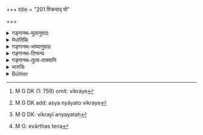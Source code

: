 +++
title = "201 विक्रयाद् यो"

+++

<details><summary>गङ्गानथ-मूलानुवादः</summary>

If a man obtains a property from the market, in the presence of witnesses, he acquires that property with a clear title obtained by legal purchase.—(201)
</details>

<details><summary>मेधातिथिः</summary>

यादृशेन क्रयेण स्वाम्यं भवति तं दर्शयति । विक्रीणते ऽस्मिन् व्यवहारिण इति **विक्रयः** आपणभूमिः, ततो यो **गृह्णीयाद् धनं** गवादि क्रीयमाणं द्रव्यं मूल्यं वा स **लभते न्यायतः क्रयेण** । **कुलसंनिधौ विशुद्धम्** । **न्यायतः क्रय** उचितेन मूल्येन । असंभाव्यपापपुरुषाकुलस्यान्यव्यवहर्तृमेलककारपुरुषसमूहस्य समक्षं गृहीतं **लभते** नापहारयति । अन्यथा स्वामिना विक्रये[^१] तु द्रव्यं प्रतिनीयते[^२], किं तु मूल्यं लभते । तस्माद् यस् तस्य विक्रयी सो ऽन्ययतः[^३] क्रयेण तु दण्ड्यते मूल्यं च हारयति । एतद् उक्तम् ।


[^३]:
     M G DK: vikrayī anyayataḥ


[^२]:
     M G DK add: asya nyāyato vikraye


[^१]:
     M G DK (1: 759) omit: vikraye

- विक्रेतुर् दर्शनाच् छुद्धिः स्वामी द्रव्यं नृपो दमम् ।

- क्रेता मूल्यम् अवाप्नोति तस्माद् यस् तस्य विक्रयी ॥ (य्ध् २.१७४)

एष एवार्थओ ऽनेन[^४] श्लोकेन प्रतिपाद्यते ॥ ८.२०१ ॥


[^४]:
     M G: evārthas tena
</details>

<details><summary>गङ्गानथ-भाष्यानुवादः</summary>

The present verse shows by what sort of purchase real ownership is produced.

‘*Vikraya*,’ ‘*market*,’ is the place where people sell their goods. If one obtains from the market, some property,—goods put up for sale, in the shape of cattle and the rest,—or the price is paid for it,—‘*he acquires it*’— by ‘*legal purchase*,’ by paying the proper price,—‘*in the presence of witnesses*’—in the shape of intermediaries and brokers; and thus ‘*he acquires it*,’ and does not forfeit it. If the thing has been purchased from one who is not the rightful owner of it, then the property is restored to the rightful owner, and the *bonafide* purchaser obtains the price he had paid from the person who had sold it to him. In the event of his purchase being not *bonafide*, he is punished and also forfeits the property. This is what is thus asserted—‘The purchaser proves his *bonafides* by producing the seller, the rightful owner receives the property, and the king receives the fine paid by the seller, the purchaser receives back the price he had paid from the purchaser’ (*Yajñavalkya*, 2.170).

This same idea is set forth in the present verse.—(201)
</details>

<details><summary>गङ्गानथ-टिप्पन्यः</summary>

This verse is quoted in *Vivādaratnākara* (p. 103), which adds the following notes:—‘*Vikrayāt*,’ from the market-place;—‘*Kulasannidhau*,’ in the presence of trustworthy traders and brokers;—‘*Nyāyataḥ*,’ qualifies ‘*krayeṇa*’;—‘*viśuddhaḥ*’ (which is its reading for ‘*viśuddham*,’) faultless;—‘*labhate dhanam*’, *i.e*., from the seller;—and in *Kṛtyakalpataru* (85b), which has the following notes:—‘*Vikrayāt*,’ ‘from the ‘*market place*,’ the word being explained as ‘*vikrīyate asmin iti vikrayaḥ*,’—‘*kulasannidhau*,’ in the presence of a number of business-men,—‘*nyāyataḥ*’ is to be construed with ‘*krayeṇa*,’ and means a *bona fide* purchase, on payment of the proper price.
</details>

<details><summary>गङ्गानथ-तुल्य-वाक्यानि</summary>

*Bṛhaspati* (13.7, 8, 10).—‘When a purchase has been made before an
assembly of merchants, the king’s officers also being aware of it,—but from a vendor whose habitation is unknown, or when the purchaser is dead,—the owner may recover his own property by paying half the price tendered; the custom in that case being that one half of the value is lost to each of the two parties. When a man purchases a commodity at a fair price, and the purchase has been announced to the King, there is no wrong about it.’

*Bṛhaspati* (12.3, 4).—‘When the vendor has been produced and has been
cast in the suit, the judge shall cause him to pay the price to the buyer, a fine to the King, and to restore the property to the owner. When the former owner comes forward and makes good his claim to the article purchased, the vendor shall be produced by the purchaser; by doing so, the purchaser may clear himself.’

*Nārada* (7.2-5)—‘No blame attaches to a sale effected in public; but a
clandestine sale is viewed in the same light as theft, according to law. The purchaser must not make a secret of the way in which he came by a chattel purchased by him. He becomes free from blame if he can point out the way in which the chattel was acquired by him. In any other case he is equally guilty with the vendor, and shall suffer the punishment of a thief. The vendor shall restore the property to the rightful owner, and shall pay to the buyer the price for which it was sold to him; besides that, he shall pay a fine to the King.’
</details>

<details><summary>भारुचिः</summary>

न्यायतस् तु क्रयः कुलसंनिधाव् उचितेन मूल्येन संभाव्याच् च पुरुषात् । एतच् च तस्यानभियोगं धनलाभश् च युक्तः । एवं बुद्धिपूर्वव्यवहारयिताय न्यायकारिणः ॥ ८.२०० ॥
</details>

<details><summary>Bühler</summary>

201	He who obtains a chattel in the market before a number (of witnesses), acquires that chattel with a clear legal title by purchase.
</details>
